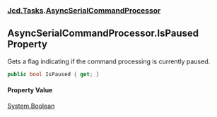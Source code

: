 ### [Jcd.Tasks](Jcd.Tasks.md 'Jcd.Tasks').[AsyncSerialCommandProcessor](Jcd.Tasks.AsyncSerialCommandProcessor.md 'Jcd.Tasks.AsyncSerialCommandProcessor')

## AsyncSerialCommandProcessor.IsPaused Property

Gets a flag indicating if the command processing is currently paused.

```csharp
public bool IsPaused { get; }
```

#### Property Value
[System.Boolean](https://docs.microsoft.com/en-us/dotnet/api/System.Boolean 'System.Boolean')